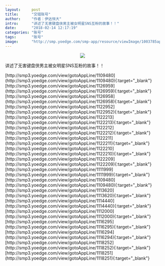 ```yaml
---
layout:     post
title:      "交错账号"
author:     "作者：伊达恒大"
intro:      "讲述了无害键盘侠男主被女明星SNS互粉的故事！！"
date:       "2018-02-14 12:17:19"
categories: "账号"
tags:       "账号"
image:      "http://smp.yoedge.com/smp-app/resource/viewImage/1003785appline.png"
---
```

<div style="text-align: center">
<p><img src="http://smp.yoedge.com/smp-app/resource/viewImage/1003785appline.png"/></p>
</div>
<p class="post-meta">
<span>讲述了无害键盘侠男主被女明星SNS互粉的故事！！</span>
</p>
[http://smp3.yoedge.com/view/gotoAppLine/1109480](http://smp3.yoedge.com/view/gotoAppLine/1109480){:target="_blank"}
[http://smp3.yoedge.com/view/gotoAppLine/1126959](http://smp3.yoedge.com/view/gotoAppLine/1126959){:target="_blank"}
[http://smp3.yoedge.com/view/gotoAppLine/1126958](http://smp3.yoedge.com/view/gotoAppLine/1126958){:target="_blank"}
[http://smp3.yoedge.com/view/gotoAppLine/1122952](http://smp3.yoedge.com/view/gotoAppLine/1122952){:target="_blank"}
[http://smp3.yoedge.com/view/gotoAppLine/1122213](http://smp3.yoedge.com/view/gotoAppLine/1122213){:target="_blank"}
[http://smp3.yoedge.com/view/gotoAppLine/1122212](http://smp3.yoedge.com/view/gotoAppLine/1122212){:target="_blank"}
[http://smp3.yoedge.com/view/gotoAppLine/1122211](http://smp3.yoedge.com/view/gotoAppLine/1122211){:target="_blank"}
[http://smp3.yoedge.com/view/gotoAppLine/1122210](http://smp3.yoedge.com/view/gotoAppLine/1122210){:target="_blank"}
[http://smp3.yoedge.com/view/gotoAppLine/1122209](http://smp3.yoedge.com/view/gotoAppLine/1122209){:target="_blank"}
[http://smp3.yoedge.com/view/gotoAppLine/1111999](http://smp3.yoedge.com/view/gotoAppLine/1111999){:target="_blank"}
[http://smp3.yoedge.com/view/gotoAppLine/1109480](http://smp3.yoedge.com/view/gotoAppLine/1109480){:target="_blank"}
[http://smp3.yoedge.com/view/gotoAppLine/1113620](http://smp3.yoedge.com/view/gotoAppLine/1113620){:target="_blank"}
[http://smp3.yoedge.com/view/gotoAppLine/1114440](http://smp3.yoedge.com/view/gotoAppLine/1114440){:target="_blank"}
[http://smp3.yoedge.com/view/gotoAppLine/1112000](http://smp3.yoedge.com/view/gotoAppLine/1112000){:target="_blank"}
[http://smp3.yoedge.com/view/gotoAppLine/1116295](http://smp3.yoedge.com/view/gotoAppLine/1116295){:target="_blank"}
[http://smp3.yoedge.com/view/gotoAppLine/1116294](http://smp3.yoedge.com/view/gotoAppLine/1116294){:target="_blank"}
[http://smp3.yoedge.com/view/gotoAppLine/1118252](http://smp3.yoedge.com/view/gotoAppLine/1118252){:target="_blank"}
[http://smp3.yoedge.com/view/gotoAppLine/1118251](http://smp3.yoedge.com/view/gotoAppLine/1118251){:target="_blank"}


